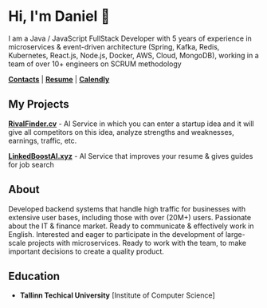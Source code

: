 # Hi, I'm Daniel 👋

I am a Java / JavaScript FullStack Developer with 5 years of experience in microservices & event-driven architecture (Spring, Kafka, Redis, Kubernetes, React.js, Node.js, Docker, AWS, Cloud, MongoDB), working in a team of over 10+ engineers on SCRUM methodology

[**Contacts**](https://linktr.ee/tommberg) |
[**Resume**](https://docs.google.com/document/d/1atSn8roJGL0ccL2n3TuwH5voZIMJIE2VAeGRhb6luvI/edit?tab=t.0) |
[**Calendly**](https://calendly.com/tommberg/30min) 

## My Projects

[**RivalFinder.cv**](https://www.rivalfinder.cv/) - AI Service in which you can enter a startup idea and it will give all competitors on this idea, analyze strengths and weaknesses, earnings, traffic, etc.

[**LinkedBoostAI.xyz**](https://www.linkedboostai.xyz/) - AI Service that improves your resume & gives guides for job search

## About
Developed backend systems that handle high traffic for businesses with extensive user bases, including those with over (20M+) users. Passionate about the IT & finance market. Ready to communicate & effectively work in English. Interested and eager to participate in the development of large-scale projects with microservices. Ready to work with the team, to make important decisions to create a quality product.

## Education
* **Tallinn Techical University** [Institute of Computer Science]
